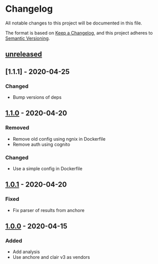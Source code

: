 # Changelog

All notable changes to this project will be documented in this file.

The format is based on [Keep a Changelog](https://keepachangelog.com/en/1.0.0/),
and this project adheres to [Semantic Versioning](https://semver.org/spec/v2.0.0.html).

## [unreleased]

## [1.1.1] - 2020-04-25

### Changed
- Bump versions of deps

## [1.1.0] - 2020-04-20

### Removed
- Remove old config using ngnix in Dockerfile
- Remove auth using cognito

### Changed
- Use a simple config in Dockerfile

## [1.0.1] - 2020-04-20

### Fixed

 - Fix parser of results from anchore

## [1.0.0] - 2020-04-15

### Added

- Add analysis
- Use anchore and clair v3 as vendors

[unreleased]: https://github.com/william-Hill-Online/CCVS-API/compare/v1.1.0...HEAD
[1.1.0]: https://github.com/william-Hill-Online/CCVS-API/compare/v1.0.1...v1.1.0
[1.0.1]: https://github.com/william-Hill-Online/CCVS-API/compare/v1.0.0...v1.0.1
[1.0.0]: https://github.com/william-Hill-Online/CCVS-API/releases/tag/v1.0.0
